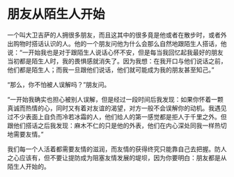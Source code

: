 # 朋友从陌生人开始

一个叫大卫吉萨的人拥很多朋友，而且这其中的很多竟是他或者在散步时，或者外出购物时搭话认识的人。他的一个朋友问他为什么会那么自然地跟陌生人搭话，他说：“一开始我也是对于跟陌生人说话心怀不安，但是每当我回忆起我最好的朋友当初都是陌生人时，我的畏惧感就消失了。因为我想：在我开口与他们说话之前，他们都是陌生人；而我一旦跟他们说话，他们就可能成为我的朋友甚至知己。” 

“那么，你不怕被人误解吗？”朋友问。 

“一开始我确实也担心被别人误解，但是经过一段时间后我发现：如果你怀着一颗真诚而热情的心，同时又有着对友谊的渴望，对方一般不会误解你的动机。我遇见过不少表面上自负而冷若冰霜的人，他们给人的第一感觉都是拒人于千里之外。但跟他们搭话之后我发现：麻木不仁的只是他的外表，他们在内心深处同我一样热切地需要友情。” 

我们每一个人活着都需要友情的滋润，而友情的获得终究只能靠自己去把握。防人之心应该有，但不要让提防成为阻塞友情发展的堤坝，因为你要明白：朋友都是从陌生人开始的。
 